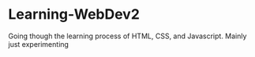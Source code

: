 # Learning-WebDev2
Going though the learning process of HTML, CSS, and Javascript. Mainly just experimenting
